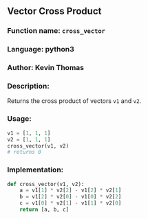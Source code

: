 ## Vector Cross Product

### Function name: `cross_vector`
### Language: python3
### Author: Kevin Thomas

### Description:
Returns the cross product of vectors `v1` and `v2`.

### Usage:

```py
v1 = [1, 1, 1]
v2 = [1, 1, 1]
cross_vector(v1, v2)
# returns 0
```

### Implementation:
```py
def cross_vector(v1, v2):
    a = v1[1] * v2[2] - v1[2] * v2[1]
    b = v1[2] * v2[0] - v1[0] * v2[2]
    c = v1[0] * v2[1] - v1[1] * v2[0]
    return [a, b, c]
```